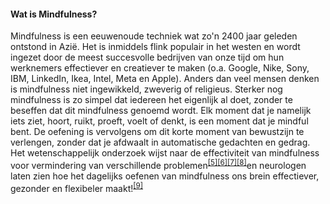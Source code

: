 #### Wat is Mindfulness?
Mindfulness is een eeuwenoude techniek wat zo'n 2400 jaar geleden ontstond in Azië. Het is inmiddels flink populair in het westen en wordt ingezet door de meest succesvolle bedrijven van onze tijd om hun werknemers effectiever en creatiever te maken (o.a. Google, Nike, Sony, IBM, LinkedIn, Ikea, Intel, Meta en Apple). Anders dan veel mensen denken is mindfulness niet ingewikkeld, zweverig of religieus. Sterker nog mindfulness is zo simpel dat iedereen het eigenlijk al doet, zonder te beseffen dat dit mindfulness genoemd wordt. Elk moment dat je namelijk iets ziet, hoort, ruikt, proeft, voelt of denkt, is een moment dat je mindful bent. De oefening is vervolgens om dit korte moment van bewustzijn te verlengen, zonder dat je afdwaalt in automatische gedachten en gedrag. Het wetenschappelijk onderzoek wijst naar de effectiviteit van mindfulness voor vermindering van verschillende problemen<sup class="footnote-ref"><a href="#bassie5" id="adriaan5">[5]</a></sup><sup class="footnote-ref"><a href="#bassie6" id="adriaan6">[6]</a></sup><sup class="footnote-ref"><a href="#bassie7" id="adriaan7">[7]</a></sup><sup class="footnote-ref"><a href="#bassie8" id="adriaan8">[8]</a></sup>en neurologen laten zien hoe het dagelijks oefenen van mindfulness ons brein effectiever, gezonder en flexibeler maakt!<sup class="footnote-ref"><a href="#bassie9" id="adriaan9">[9]</a></sup>
